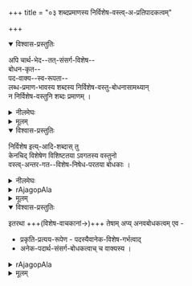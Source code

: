 +++
title = "०३ शब्दप्रमाणस्य निर्विशेष-वस्त्व्-अ-प्रतिपादकत्वम्"

+++
<details open><summary>विश्वास-प्रस्तुतिः</summary>

अपि चार्थ-भेद--तत्-संसर्ग-विशेष--  
बोधन-कृत--  
पद-वाक्य--स्व-रूपता--  
लब्ध-प्रमाण-भावस्य शब्दस्य निर्विशेष-वस्तु-बोधनासामथ्यान्  
न निर्विशेष-वस्तुनि शब्दः प्रमाणम् । 
</details>

<details><summary>नीलमेघः</summary>

[[६२]]  
  
आगे श्रीरामानुज स्वामी जी ने  
अद्वैतियों के द्वारा वर्णित  
निर्विशेषब्रह्मवाद का खण्डन किया है ।  
अद्वैतियों ने ब्रह्म को निर्विशेष  
अर्थात् सर्वविशेषरहित माना है ।  
इस अर्थ का खण्डन करते हुये  
श्रीभाष्यकार स्वामी जी ने  
यह कहा है कि  
शब्दप्रमाण से  
निर्विशेष ब्रह्म सिद्ध नहीं हो सकता ।  
निर्विशेष ब्रह्म क्या,  
कोई भी निर्विशेष पदार्थ  
शब्दप्रमाण से सिद्ध नहीं हो सकता ।  

शब्दप्रमाण दो प्रकार का है ।  
एक पद है,  
दूसरा वाक्य है ।  
पद एवं वाक्य के स्वरूप पर  
यदि ध्यान दिया जाय  
तो प्रतीत होगा कि  
ये दोनों सविशेष वस्तु का ही प्रतिपादन कर सकते हैं ।  

पद में दो भाग हैं ।  
(१) प्रकृतिभाग और  
(२) प्रत्ययभाग ।  
प्रायः करके प्रत्येक पद में  
प्रकृतिभाग पहले स्थान पाता है  
प्रत्ययभाग बाद स्थान पाता है ।  
प्रकृति और प्रत्यय का  
भिन्न २ अर्थ होता है ।  
ये दोनों अर्थ परस्पर में  
अन्वय रखते हैं ।  
इससे फलित होता है कि  
प्रकृति प्रत्ययार्थ से अन्वित  
स्वार्थ का प्रतिपादन करती है,  
और प्रत्यय  
प्रत्ययार्थ से अन्वय रखने वाले स्वार्थ का  
प्रतिपादन करता है ।  

पद प्रकृत्यर्थ से युक्त प्रत्ययार्थ का प्रतिपादन करता है ।  
इससे सिद्ध होता है कि  
पद विशेषणविशिष्ट अर्थ का ही  
प्रतिपादन कर सकता है  
निर्विशेष का नहीं ।  

वाक्य में अनेक पद रहते हैं ।   
वाक्य पदार्थों के परस्पर सम्बन्ध का प्रतिपादन करता है।  
इससे फलित होता है कि  
वाक्य पदार्थों के संसर्ग का बोधक है ।  
पदार्थसंसर्ग एक विशिष्ट वस्तु है  
क्योंकि वह पदार्थों से सम्बद्ध है ।  
वाक्य भी विशिष्ट वस्तु का ही प्रतिपादन कर सकता है,  
निर्विशेष का नहीं । 

निर्विशेष वस्तु का प्रतिपादन करने में  
न पद का सामर्थ्य है,  
न वाक्य का ।  
इससे मानना पड़ता है कि  
निर्विशेष वस्तु के विषय में  
शब्दप्रमाण बन नहीं सकता ।  
ऐसी स्थिति में निर्विशेष ब्रह्म शब्दप्रमाण से सिद्ध हो नहीं सकता ।  

</details>


<details><summary>मूलम्</summary>

अपि चार्थभेदतत्संसर्गविशेषबोधनकृतपदवाक्यस्वरूपतालब्धप्रमाणभावस्य शब्दस्य निर्विशेषवस्तुबोधनासामर्थ्यान् न निर्विशेषवस्तुनि शब्दः प्रमाणम् । 
</details>


<details open><summary>विश्वास-प्रस्तुतिः</summary>

निर्विशेष इत्य्-आदि-शब्दास् तु  
केनचिद् विशेषेण विशिष्टतया ऽवगतस्य वस्तुनो  
वस्त्व्-अन्तर-गत--विशेष-निषेध-परतया बोधकाः । 
</details>

<details><summary>नीलमेघः</summary>

यहाँ पर अद्वैती विद्वानों के द्वारा यह प्रश्न उठाया जाता है कि  
“निर्विशेष" यह शब्द किसका प्रतिपादन करता है मानना पड़ता है कि  
यह निर्विशेष शब्द निर्विशेष वस्तु का ही प्रतिपादन करता है ।  
जिस प्रकार घट शब्द से  
पट का प्रतिपादन हो नहीं सकता,  
उसी प्रकार निर्विशेष शब्द से  
सविशेष वस्तु का प्रतिपादन नहीं हो सकता।  
ऐसी स्थिति में  
यह कैसे कहा जा सकता है कि  
सभी शब्द सविशेष वस्तु का ही प्रतिपादन करते हैं ?  

इस प्रश्न के उत्तर में श्रीभाष्यकार स्वामी जी ने यह कहा है कि  
निर्विशेष शब्द भी सविशेष वस्तु का ही बोधक है ।  
विचार करना होगा कि  
लोक में निर्विशेष शब्द का प्रयोग  
कब होता है ।  

लोक में कोई पूछता है कि  
उस नगर में आज क्या विशेष है।  
दूसरा कहता है कि  
आज उस नगर में कोई विशेष नहीं,  
आज वह नगर निर्विशेष है अर्थात् विशेषरहित है ।+++(5)+++  
क्या इस उत्तर का यह भाव सकता है कि  
उस नगर में आज गृहमार्ग जनता और बाजार इत्यादि कोई विशेष है ही नहीं,  
वह नगर इन विशेषों से रहित है ?  
इस उत्तर का यह भाव नहीं हो सकता क्योंकि नगर में वे सभी विशेष विद्यमान हैं  
निर्विशेष कहने का भाव यही है कि  
उस नगर में आज कोई विशेष समाचार नहीं है ।  
विशेष समाचाररूपी विशेष का ही निषेध करने के लिये  
वहाँ निर्विशेष शब्द का प्रयोग होता है ।  
इस विवेचन से फलित होता है कि  
कई विशेषोँ से युक्त  
नगर इत्यादि पदार्थों में  
निर्विशेष शब्द का प्रयोग  
इस भाव से ही किया जाता है [[६३]] कि  
दूसरे नगर इत्यादि पदार्थों में होने वाले  
विशेष समाचार इत्यादि विशेष  
उस नगर में नहीं हैं ।  
इस अर्थ का प्रतिपादन करने के लिये ही  
निर्विशेष शब्द प्रयुक्त होता है ।  

अनेक विशेषों से युक्त पदार्थ में  
अन्य पदार्थों में देखे गये  
किसी विशेष के न होने के कारण ही  
निर्विशेष शब्द प्रयुक्त होता है । 

निर्विशेष शब्द भी  
सविशेष वस्तु का ही प्रतिपादक है ।  
अन्यान्य विशेष होने पर भी  
विवक्षित विशेष न होने के कारण  
निर्विशेष शब्द का प्रयोग होता है ।  
इस प्रकार कहकर  
श्रीभाष्यकार स्वामी जी ने  
इसी सिद्धान्त को स्थिर किया है कि  
सभी शब्द सविशेष वस्तु के ही प्रतिपादक हैं ।  
</details>

<details><summary>rAjagopAla</summary>

Words like 'without particularities' signify an object understood as qualified by some (attribute) or particularity as being without particularities understood as existing in other objects. 
</details>



<details><summary>मूलम्</summary>

निर्विशेष इत्यादिशब्दास् तु केनचिद् विशेषेण विशिष्टतयावगतस्य वस्तुनो वस्त्वन्तरगतविशेषनिषेधपरतया बोधकाः । 
</details>


<details open><summary>विश्वास-प्रस्तुतिः</summary>

इतरथा +++(विशेष-वाचकानां→)+++ तेषाम् अप्य् अनवबोधकत्वम् एव -  

- प्रकृति-प्रत्यय-रूपेण - पदस्यैवानेक-विशेष-गर्भत्वाद् 
- अनेक-पदार्थ-संसर्ग-बोधकत्वाच् च वाक्यस्य ।
</details>

<details><summary>rAjagopAla</summary>

Otherwise, they can signify nothing.  
Words which are constituted of roots and terminations (prakriti and pratyaya)  
imply through them many particularities or attributes  
and much truer is this of sentences,  
as they signify the connection existing among more words than one.  

</details>


<details><summary>मूलम्</summary>

इतरथा तेषामप्यनवबोधकत्वमेव  
प्रकृतिप्रत्ययरूपेण पदस्यैवानेकविशेषगर्भत्वादनेकपदार्थसंसर्गबोधकत्वाच्च वाक्यस्य ।
</details>

